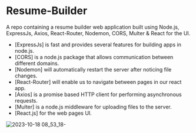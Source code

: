 # Resume-Builder
A repo containing a resume builder web application built using Node.js, ExpressJs, Axios, React-Router, Nodemon, CORS, Multer & React for the UI.

- [ExpressJs] is fast and provides several features for building apps in node.js.
- [CORS] is a node.js package that allows communication between different domains.
- [Nodemon] will automatically restart the server after noticing file changes.
- [React-Router] will enable us to navigate between pages in our react app.
- [Axios] is a promise based HTTP client for performing asynchronous requests.
- [Multer] is a node.js middleware for uploading files to the server.
- [React.js] for the web pages UI.

![2023-10-18 08_53_18-](https://github.com/Marx-wrld/Resume-Builder/assets/105711066/c647a250-0e38-4b4d-8a26-f27fc6879499)

